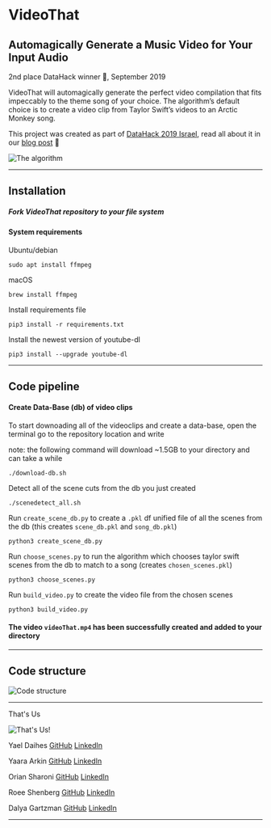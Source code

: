 # VideoThat

## Automagically Generate a Music Video for Your Input Audio

2nd place DataHack winner 🥈, September 2019

VideoThat will automagically generate the perfect video compilation that fits impeccably to the theme song of your choice. The algorithm’s default choice is to create a video clip from Taylor Swift’s videos to an Arctic Monkey song.

This project was created as part of [DataHack 2019 Israel](https://www.datahack.org.il/), read all about it in our [blog post](https://www.meimadix.com/posts/videothat.html) 👾

![The algorithm](../master/assets/anim.gif)
*********
## Installation

##### Fork VideoThat repository to your file system


#### System requirements
Ubuntu/debian
```shell
sudo apt install ffmpeg
```
macOS
```shell
brew install ffmpeg
```

Install requirements file
```shell
pip3 install -r requirements.txt
```

Install the newest version of youtube-dl
```shell
pip3 install --upgrade youtube-dl
```
*****
## Code pipeline

#### Create Data-Base (db) of video clips
To start downoading all of the videoclips and create a data-base, open the terminal go to the repository location and write

note: the following command will download ~1.5GB to your directory and can take a while
```shell
./download-db.sh
```

Detect all of the scene cuts from the db you just created
```shell
./scenedetect_all.sh
```
Run `create_scene_db.py` to create a `.pkl` df unified file of all the scenes from the db (this creates `scene_db.pkl` and `song_db.pkl`)
```shell
python3 create_scene_db.py
```
Run `choose_scenes.py` to run the algorithm which chooses taylor swift scenes from the db to match to a song (creates `chosen_scenes.pkl`)
```shell
python3 choose_scenes.py
```
Run `build_video.py` to create the video file from the chosen scenes
```shell
python3 build_video.py
```
#### The video `videoThat.mp4` has been successfully created and added to your directory 
*******
## Code structure

![Code structure](../master/assets/VideoThat_code_structure.jpg)

*********

That's Us

![That's Us!](../master/assets/thats_us.jpg)

Yael Daihes       [GitHub](https://github.com/yooli3)   [LinkedIn](https://www.linkedin.com/in/yael-daihes/)

Yaara Arkin       [GitHub](https://github.com/yaarasegre)   [LinkedIn](https://www.linkedin.com/in/yaara-arkin-86706013/)

Orian Sharoni     [GitHub](https://github.com/Sharonio)   [LinkedIn](https://www.linkedin.com/in/orian-sharoni/)

Roee Shenberg     [GitHub](https://github.com/shenberg)   [LinkedIn](https://www.linkedin.com/in/roeeshenberg/)

Dalya Gartzman    [GitHub](https://github.com/DalyaG)   [LinkedIn](https://www.linkedin.com/in/dalya-gar/)


*********
